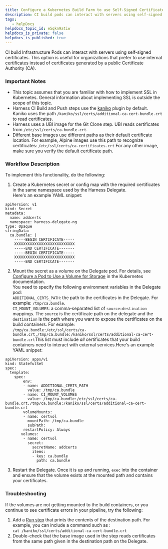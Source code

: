 ```yaml
---
title: Configure a Kubernetes Build Farm to use Self-Signed Certificates
description: CI build pods can interact with servers using self-signed certificates. This option is useful for organizations that prefer to use internal certificates instead of certificates generated by a public…
tags: 
   - helpDocs
helpdocs_topic_id: e5qkn9atiw
helpdocs_is_private: false
helpdocs_is_published: true
---
```


CI build Infrastructure Pods can interact with servers using self-signed certificates. This option is useful for organizations that prefer to use internal certificates instead of certificates generated by a public Certificate Authority (CA). 

### Important Notes

* This topic assumes that you are familiar with how to implement SSL in Kubernetes. General information about implementing SSL is outside the scope of this topic.
* Harness CI Build and Push steps use the [kaniko](https://github.com/GoogleContainerTools/kaniko) plugin by default. Kaniko uses the path `/kaniko/ssl/certs/additional-ca-cert-bundle.crt` to read certificates.
* Harness uses a UBI image for the Git Clone step. UBI reads certificates from `/etc/ssl/certs/ca-bundle.crt`.
* Different base images use different paths as their default certificate location. For example, Alpine images use this path to recognize certificates: `/etc/ssl/certs/ca-certificates.crt` For any other image, make sure you verify the default certificate path.

### Workflow Description

To implement this functionality, do the following:

1. Create a Kubernetes secret or config map with the required certificates in the same namespace used by the Harness Delegate.  
Here's an example YAML snippet:
```
apiVersion: v1  
kind: Secret  
metadata:  
  name: addcerts  
  namespace: harness-delegate-ng  
type: Opaque  
stringData:                             
  ca.bundle: |  
    -----BEGIN CERTIFICATE-----  
    XXXXXXXXXXXXXXXXXXXXXXXXXXX  
    -----END CERTIFICATE-------  
    -----BEGIN CERTIFICATE-----  
    XXXXXXXXXXXXXXXXXXXXXXXXXXX  
    -----END CERTIFICATE-------
```
2. Mount the secret as a volume on the Delegate pod. For details, see [Configure a Pod to Use a Volume for Storage](https://kubernetes.io/docs/tasks/configure-pod-container/configure-volume-storage/) in the Kubernetes documentation.  
You need to specify the following environment variables in the Delegate pod:  
`ADDITIONAL_CERTS_PATH`: the path to the certificates in the Delegate. For example: `/tmp/ca.bundle`.  
`CI_MOUNT_VOLUMES`: a comma-separated list of `source:destination` mappings. The `source` is the certificate path on the delegate and the `destination` is the path where you want to expose the certificates on the build containers. For example:  
`/tmp/ca.bundle:/etc/ssl/certs/ca-bundle.crt,/tmp/ca.bundle:/kaniko/ssl/certs/additional-ca-cert-bundle.crt`This list must include *all* certificates that your build containers need to interact with external services.Here's an example YAML snippet:
```
apiVersion: apps/v1  
kind: StatefulSet  
spec:  
  template:  
    spec:  
        env:  
        - name: ADDITIONAL_CERTS_PATH  
          value: /tmp/ca.bundle  
        - name: CI_MOUNT_VOLUMES  
          value: /tmp/ca.bundle:/etc/ssl/certs/ca-bundle.crt,/tmp/ca.bundle:/kaniko/ssl/certs/additional-ca-cert-bundle.crt  
        volumeMounts:  
        - name: certvol  
          mountPath: /tmp/ca.bundle  
          subPath:   
        restartPolicy: Always  
       volumes:  
        - name: certvol  
          secret:  
            secretName: addcerts  
            items:  
            - key: ca.bundle  
              path: ca.bundle
```
3. Restart the Delegate. Once it is up and running, `exec` into the container and ensure that the volume exists at the mounted path and contains your certificates.

### Troubleshooting

If the volumes are not getting mounted to the build containers, or you continue to see certificate errors in your pipeline, try the following:

1. Add a [Run step](https://ngdocs.harness.io/article/ota4xj59le-run-a-script-in-a-ci-stage) that prints the contents of the destination path. For example, you can include a command such as :  
`cat /kaniko/ssl/certs/additional-ca-cert-bundle.crt`
2. Double-check that the base image used in the step reads certificates from the same path given in the destination path on the Delegate.

